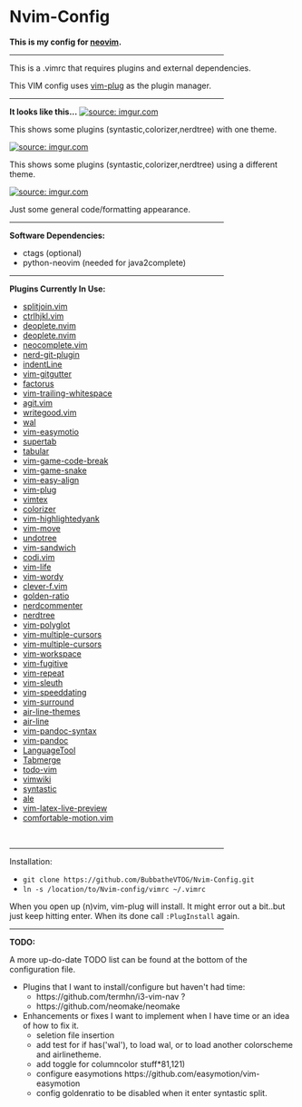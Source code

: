 # Nvim-Config
<strong>This is my config for <a href="https://github.com/neovim/neovim">neovim</a>.</strong>
<hr width="75%" align="center" noshade>
<p>This is a .vimrc that requires plugins and external dependencies.</p>
<p>This VIM config uses <a href=https://github.com/junegunn/vim-plug>vim-plug</a> as the plugin manager.</p>
<hr width="75%" align="center" noshade>
<strong>It looks like this...</strong>
<a href="http://imgur.com/iiRj5dB"><img src="http://i.imgur.com/iiRj5dB.png" title="source: imgur.com" /></a>
<p>This shows some plugins (syntastic,colorizer,nerdtree) with one theme.</p>
<a href="http://imgur.com/NGTbJH6"><img src="http://i.imgur.com/NGTbJH6.png" title="source: imgur.com" /></a>
<p>This shows some plugins (syntastic,colorizer,nerdtree) using a different theme.</p>
<a href="http://imgur.com/X9Sap29"><img src="http://i.imgur.com/X9Sap29.png" title="source: imgur.com" /></a>
<p>Just some general code/formatting appearance.</p>
<hr width="75%" align="center" noshade>
<strong>Software Dependencies:</strong>
<ul>
	<li>ctags (optional)
	<li>python-neovim (needed for java2complete)
</ul>
<hr width="75%" align="center">
<strong>Plugins Currently In Use:</strong>
<ul>
	<li><a href=https://github.com/AndreRadev/splitjoin.vim>splitjoin.vim</a>
	<li><a href=https://github.com/AnthonyAstige/ctrlhjkl.vim>ctrlhjkl.vim</a>
	<li><a href=https://github.com/Shougo/deoplete.nvim>deoplete.nvim</a>
	<li><a href=https://github.com/Shougo/deoplete.nvim>deoplete.nvim</a>
	<li><a href=https://github.com/Shougo/neocomplete.vim>neocomplete.vim</a>
	<li><a href=https://github.com/Xuyuanp/nerdtree-git-plugin>nerd-git-plugin</a>
	<li><a href=https://github.com/Yggdroot/indentLine>indentLine</a>
	<li><a href=https://github.com/airblade/vim-gitgutter>vim-gitgutter</a>
	<li><a href=https://github.com/apalmer1377/factorus>factorus</a>
	<li><a href=https://github.com/bronson/vim-trailing-whitespace>vim-trailing-whitespace</a>
	<li><a href=https://github.com/cohama/agit.vim>agit.vim</a>
	<li><a href=https://github.com/davidbeckingsale/writegood.vim>writegood.vim</a>
	<li><a href=https://github.com/dylanaraps/wal>wal</a>
	<li><a href=https://github.com/easymotion/vim-easymotion>vim-easymotio</a>
	<li><a href=https://github.com/ervandew/supertab>supertab</a>
	<li><a href=https://github.com/godlygeek/tabular>tabular</a>
	<li><a href=https://github.com/johngrib/vim-game-code-break>vim-game-code-break</a>
	<li><a href=https://github.com/johngrib/vim-game-snake>vim-game-snake</a>
	<li><a href=https://github.com/junegunn/vim-easy-align>vim-easy-align</a>
	<li><a href=https://github.com/junegunn/vim-plug>vim-plug</a>
	<li><a href=https://github.com/lervag/vimtex>vimtex</a>
	<li><a href=https://github.com/lilydjwg/colorizer>colorizer</a>
	<li><a href=https://github.com/machakann/vim-highlightedyank>vim-highlightedyank</a>
	<li><a href=https://github.com/matze/vim-move>vim-move</a>
	<li><a href=https://github.com/mbbill/undotree>undotree</a>
	<li><a href=https://github.com/mechakann/vim-sandwich>vim-sandwich</a>
	<li><a href=https://github.com/metakirby5/codi.vim'>codi.vim</a>
	<li><a href=https://github.com/omaraboumrad/vim-life>vim-life</a>
	<li><a href=https://github.com/reedes/vim-wordy>vim-wordy</a>
	<li><a href=https://github.com/rhysd/clever-f.vim>clever-f.vim</a>
	<li><a href=https://github.com/roman/golden-ratio>golden-ratio</a>
	<li><a href=https://github.com/scrooloose/nerdcommenter>nerdcommenter</a>
	<li><a href=https://github.com/scrooloose/nerdtree>nerdtree</a>
	<li><a href=https://github.com/sheerun/vim-plyglot>vim-polyglot</a>
	<li><a href=https://github.com/terryma/vim-multiple-cursors>vim-multiple-cursors</a>
	<li><a href=https://github.com/terryma/vim-multiple-cursors>vim-multiple-cursors</a>
	<li><a href=https://github.com/thaerkh/vim-workspace>vim-workspace</a>
	<li><a href=https://github.com/tpope/vim-fugitive>vim-fugitive</a>
	<li><a href=https://github.com/tpope/vim-repeat>vim-repeat</a>
	<li><a href=https://github.com/tpope/vim-sleuth>vim-sleuth</a>
	<li><a href=https://github.com/tpope/vim-speeddating>vim-speeddating</a>
	<li><a href=https://github.com/tpope/vim-surround>vim-surround</a>
	<li><a href=https://github.com/vim-airline/vim-airline-themes>air-line-themes</a>
	<li><a href=https://github.com/vim-airline/vim-airline>air-line</a>
	<li><a href=https://github.com/vim-pandoc/vim-pandoc-syntax>vim-pandoc-syntax</a>
	<li><a href=https://github.com/vim-pandoc/vim-pandoc>vim-pandoc</a>
	<li><a href=https://github.com/vim-scripts/LanguageTool>LanguageTool</a>
	<li><a href=https://github.com/vim-scripts/Tabmerge>Tabmerge</a>
	<li><a href=https://github.com/vim-scripts/todo-vim>todo-vim</a>
	<li><a href=https://github.com/vim-scripts/vimwiki>vimwiki</a>
	<li><a href=https://github.com/vim-syntastic/syntastic>syntastic</a>
	<li><a href=https://github.com/w0rp/ale>ale</a>
	<li><a href=https://github.com/xuhdev/vim-latex-live-preview>vim-latex-live-preview</a>
	<li><a href=https://github.com/yuttie/comfortable-motion.vim>comfortable-motion.vim</a>
</ul>
<br>
<hr width="75%" align="center" noshade>
<p>Installation:
<ul>
	<li><code>git clone https://github.com/BubbatheVTOG/Nvim-Config.git</code>
	<li><code>ln -s /location/to/Nvim-config/vimrc ~/.vimrc</code>
</ul>
<p>When you open up (n)vim, vim-plug will install. It might error out a bit..but just keep hitting enter. When its done call <code>:PlugInstall</code> again.
<br>
<hr width="75%" align="center" noshade>
<strong>TODO:</strong>
<p>A more up-do-date TODO list can be found at the bottom of the configuration file.
<ul>
	<li>Plugins that I want to install/configure but haven't had time:
	<ul>
		<li>https://github.com/termhn/i3-vim-nav ?
		<li>https://github.com/neomake/neomake
	</ul>
	<li>Enhancements or fixes I want to implement when I have time or an idea of how to fix it.
	<ul>
		<li>seletion file insertion
		<li>add test for if has('wal'), to load wal, or to load another colorscheme and airlinetheme.
		<li>add toggle for columncolor stuff*81,121)
		<li>configure easymotions https://github.com/easymotion/vim-easymotion
		<li>config goldenratio to be disabled when it enter syntastic split.
	</ul>
</ul>
